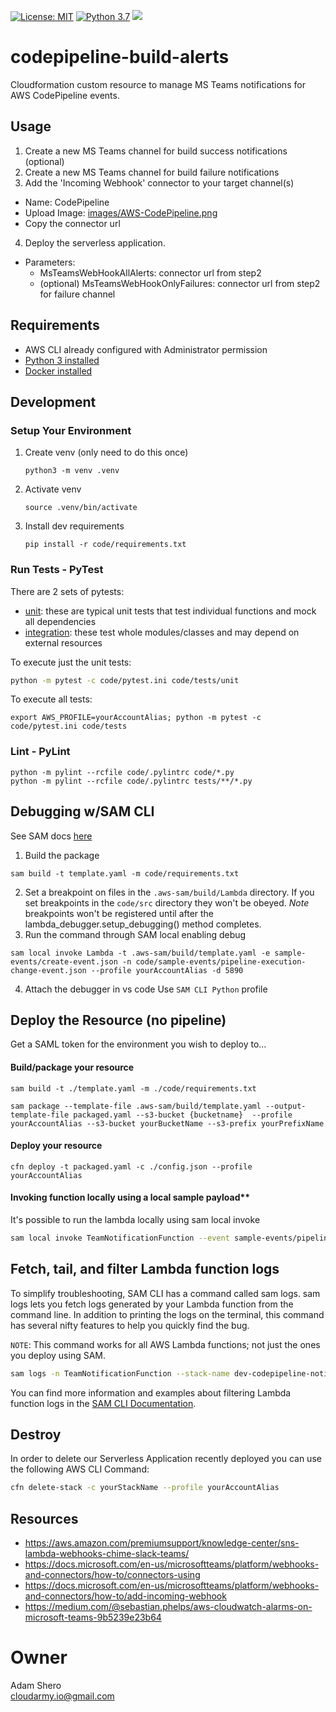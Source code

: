 [![License: MIT](https://img.shields.io/badge/License-MIT-yellow.svg)](https://opensource.org/licenses/MIT)
[![Python 3.7](https://img.shields.io/badge/python-3.7-green.svg)](https://www.python.org/downloads/release/python-370/)
![](https://img.shields.io/maintenance/yes/2020.svg)

# codepipeline-build-alerts
Cloudformation custom resource to manage MS Teams notifications for AWS CodePipeline events.

## Usage
1. Create a new MS Teams channel for build success notifications (optional)
2. Create a new MS Teams channel for build failure notifications
3. Add the 'Incoming Webhook' connector to your target channel(s)
  - Name: CodePipeline
  - Upload Image: [images/AWS-CodePipeline.png](images/AWS-CodePipeline.png)
  - Copy the connector url
4. Deploy the serverless application.
  - Parameters:
    - MsTeamsWebHookAllAlerts: connector url from step2
    - (optional) MsTeamsWebHookOnlyFailures: connector url from step2 for failure channel

## Requirements

* AWS CLI already configured with Administrator permission
* [Python 3 installed](https://www.python.org/downloads/)
* [Docker installed](https://www.docker.com/community-edition)

## Development

### Setup Your Environment

1. Create venv (only need to do this once)

    ```python3 -m venv .venv```

1.  Activate venv

    ```source .venv/bin/activate```

1. Install dev requirements

    ```pip install -r code/requirements.txt```

### Run Tests - PyTest
There are 2 sets of pytests:

- [unit](code/tests/unit): these are typical unit tests that test individual functions and mock all dependencies
- [integration](code/tests/integration): these test whole modules/classes and may depend on external resources

To execute just the unit tests:

```bash
python -m pytest -c code/pytest.ini code/tests/unit
```

To execute all tests:

```
export AWS_PROFILE=yourAccountAlias; python -m pytest -c code/pytest.ini code/tests
```

### Lint - PyLint

```
python -m pylint --rcfile code/.pylintrc code/*.py
python -m pylint --rcfile code/.pylintrc tests/**/*.py
```

## Debugging w/SAM CLI
See SAM docs [here](https://github.com/awslabs/aws-sam-cli/blob/develop/docs/usage.md#debugging-python-functions)
1. Build the package
```
sam build -t template.yaml -m code/requirements.txt
```
2. Set a breakpoint on files in the `.aws-sam/build/Lambda` directory.  If you set breakpoints in the `code/src` directory they won't be obeyed.  *Note* breakpoints won't be registered until after the lambda_debugger.setup_debugging() method completes.
3. Run the command through SAM local enabling debug
```
sam local invoke Lambda -t .aws-sam/build/template.yaml -e sample-events/create-event.json -n code/sample-events/pipeline-execution-change-event.json --profile yourAccountAlias -d 5890
```
4. Attach the debugger in vs code
Use `SAM CLI Python` profile

## Deploy the Resource (no pipeline)

Get a SAML token for the environment you wish to deploy to...

#### Build/package your resource

```
sam build -t ./template.yaml -m ./code/requirements.txt
```
```
sam package --template-file .aws-sam/build/template.yaml --output-template-file packaged.yaml --s3-bucket {bucketname}  --profile yourAccountAlias --s3-bucket yourBucketName --s3-prefix yourPrefixName
```
#### Deploy your resource

```
cfn deploy -t packaged.yaml -c ./config.json --profile yourAccountAlias
```

#### Invoking function locally using a local sample payload**
It's possible to run the lambda locally using sam local invoke

```bash
sam local invoke TeamNotificationFunction --event sample-events/pipeline-execution-change-event.json --env-vars sample-events/test-vars.json
```

## Fetch, tail, and filter Lambda function logs

To simplify troubleshooting, SAM CLI has a command called sam logs. sam logs lets you fetch logs generated by your Lambda function from the command line. In addition to printing the logs on the terminal, this command has several nifty features to help you quickly find the bug.

`NOTE`: This command works for all AWS Lambda functions; not just the ones you deploy using SAM.

```bash
sam logs -n TeamNotificationFunction --stack-name dev-codepipeline-notifications --tail
```

You can find more information and examples about filtering Lambda function logs in the [SAM CLI Documentation](https://docs.aws.amazon.com/serverless-application-model/latest/developerguide/serverless-sam-cli-logging.html).

## Destroy

In order to delete our Serverless Application recently deployed you can use the following AWS CLI Command:

```bash
cfn delete-stack -c yourStackName --profile yourAccountAlias
```
## Resources
* https://aws.amazon.com/premiumsupport/knowledge-center/sns-lambda-webhooks-chime-slack-teams/
* https://docs.microsoft.com/en-us/microsoftteams/platform/webhooks-and-connectors/how-to/connectors-using
* https://docs.microsoft.com/en-us/microsoftteams/platform/webhooks-and-connectors/how-to/add-incoming-webhook
* https://medium.com/@sebastian.phelps/aws-cloudwatch-alarms-on-microsoft-teams-9b5239e23b64

# Owner
Adam Shero<br>
cloudarmy.io@gmail.com
